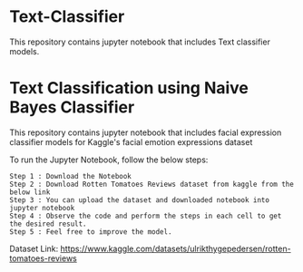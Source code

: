 # Text-Classifier

This repository contains jupyter notebook that includes Text classifier models.

# Text Classification using Naive Bayes Classifier
This repository contains jupyter notebook that includes facial expression classifier models for Kaggle's facial emotion expressions dataset

To run the Jupyter Notebook, follow the below steps:

    Step 1 : Download the Notebook
    Step 2 : Download Rotten Tomatoes Reviews dataset from kaggle from the below link 
    Step 3 : You can upload the dataset and downloaded notebook into jupyter notebook
    Step 4 : Observe the code and perform the steps in each cell to get the desired result.
    Step 5 : Feel free to improve the model.
    
Dataset Link: 
https://www.kaggle.com/datasets/ulrikthygepedersen/rotten-tomatoes-reviews
